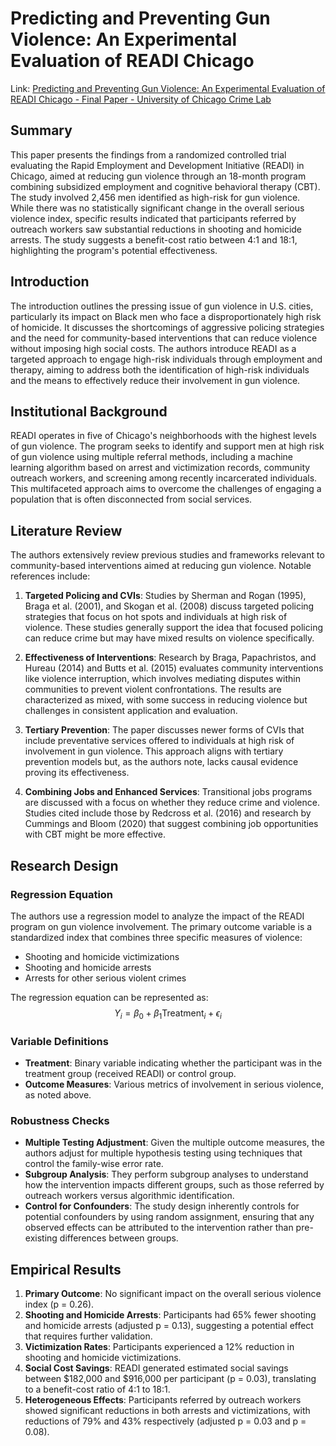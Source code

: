 # Predicting and Preventing Gun Violence: An Experimental Evaluation of READI Chicago

Link: [Predicting and Preventing Gun Violence: An Experimental Evaluation of READI Chicago - Final Paper - University of Chicago Crime Lab](https://crimelab.uchicago.edu/resources/readi-paper/)

## Summary

This paper presents the findings from a randomized controlled trial evaluating the Rapid Employment and Development Initiative (READI) in Chicago, aimed at reducing gun violence through an 18-month program combining subsidized employment and cognitive behavioral therapy (CBT). The study involved 2,456 men identified as high-risk for gun violence. While there was no statistically significant change in the overall serious violence index, specific results indicated that participants referred by outreach workers saw substantial reductions in shooting and homicide arrests. The study suggests a benefit-cost ratio between 4:1 and 18:1, highlighting the program's potential effectiveness.

## Introduction
The introduction outlines the pressing issue of gun violence in U.S. cities, particularly its impact on Black men who face a disproportionately high risk of homicide. It discusses the shortcomings of aggressive policing strategies and the need for community-based interventions that can reduce violence without imposing high social costs. The authors introduce READI as a targeted approach to engage high-risk individuals through employment and therapy, aiming to address both the identification of high-risk individuals and the means to effectively reduce their involvement in gun violence.

## Institutional Background
READI operates in five of Chicago's neighborhoods with the highest levels of gun violence. The program seeks to identify and support men at high risk of gun violence using multiple referral methods, including a machine learning algorithm based on arrest and victimization records, community outreach workers, and screening among recently incarcerated individuals. This multifaceted approach aims to overcome the challenges of engaging a population that is often disconnected from social services.

## Literature Review
The authors extensively review previous studies and frameworks relevant to community-based interventions aimed at reducing gun violence. Notable references include:

1. **Targeted Policing and CVIs**: Studies by Sherman and Rogan (1995), Braga et al. (2001), and Skogan et al. (2008) discuss targeted policing strategies that focus on hot spots and individuals at high risk of violence. These studies generally support the idea that focused policing can reduce crime but may have mixed results on violence specifically.

2. **Effectiveness of Interventions**: Research by Braga, Papachristos, and Hureau (2014) and Butts et al. (2015) evaluates community interventions like violence interruption, which involves mediating disputes within communities to prevent violent confrontations. The results are characterized as mixed, with some success in reducing violence but challenges in consistent application and evaluation.

3. **Tertiary Prevention**: The paper discusses newer forms of CVIs that include preventative services offered to individuals at high risk of involvement in gun violence. This approach aligns with tertiary prevention models but, as the authors note, lacks causal evidence proving its effectiveness.

4. **Combining Jobs and Enhanced Services**: Transitional jobs programs are discussed with a focus on whether they reduce crime and violence. Studies cited include those by Redcross et al. (2016) and research by Cummings and Bloom (2020) that suggest combining job opportunities with CBT might be more effective.

## Research Design
### Regression Equation
The authors use a regression model to analyze the impact of the READI program on gun violence involvement. The primary outcome variable is a standardized index that combines three specific measures of violence:

- Shooting and homicide victimizations
- Shooting and homicide arrests
- Arrests for other serious violent crimes

The regression equation can be represented as:
$$
Y_i = \beta_0 + \beta_1 \text{Treatment}_i + \epsilon_i
$$
### Variable Definitions

- **Treatment**: Binary variable indicating whether the participant was in the treatment group (received READI) or control group.
- **Outcome Measures**: Various metrics of involvement in serious violence, as noted above.

### Robustness Checks

- **Multiple Testing Adjustment**: Given the multiple outcome measures, the authors adjust for multiple hypothesis testing using techniques that control the family-wise error rate.
- **Subgroup Analysis**: They perform subgroup analyses to understand how the intervention impacts different groups, such as those referred by outreach workers versus algorithmic identification.
- **Control for Confounders**: The study design inherently controls for potential confounders by using random assignment, ensuring that any observed effects can be attributed to the intervention rather than pre-existing differences between groups.

## Empirical Results

1. **Primary Outcome**: No significant impact on the overall serious violence index (p = 0.26).
2. **Shooting and Homicide Arrests**: Participants had 65% fewer shooting and homicide arrests (adjusted p = 0.13), suggesting a potential effect that requires further validation.
3. **Victimization Rates**: Participants experienced a 12% reduction in shooting and homicide victimizations.
4. **Social Cost Savings**: READI generated estimated social savings between $182,000 and $916,000 per participant (p = 0.03), translating to a benefit-cost ratio of 4:1 to 18:1.
5. **Heterogeneous Effects**: Participants referred by outreach workers showed significant reductions in both arrests and victimizations, with reductions of 79% and 43% respectively (adjusted p = 0.03 and p = 0.08).

